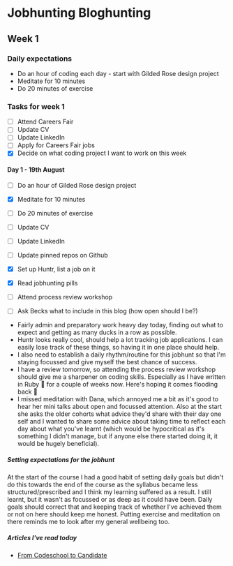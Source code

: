 # Jobhunting Bloghunting

## Week 1

### Daily expectations
* Do an hour of coding each day - start with Gilded Rose design project
* Meditate for 10 minutes
* Do 20 minutes of exercise

### Tasks for week 1

- [ ] Attend Careers Fair
- [ ] Update CV
- [ ] Update LinkedIn
- [ ] Apply for Careers Fair jobs
- [x] Decide on what coding project I want to work on this week

#### Day 1 - 19th August

- [ ] Do an hour of Gilded Rose design project
- [x] Meditate for 10 minutes
- [ ] Do 20 minutes of exercise
- [ ] Update CV
- [ ] Update LinkedIn
- [ ] Update pinned repos on Github
- [x] Set up Huntr, list a job on it
- [x] Read jobhunting pills
- [ ] Attend process review workshop
- [ ] Ask Becks what to include in this blog (how open should I be?)


* Fairly admin and preparatory work heavy day today, finding out what to expect and getting as many ducks in a row as possible.
* Huntr looks really cool, should help a lot tracking job applications. I can easily lose track of these things, so having it in one place should help.
* I also need to establish a daily rhythm/routine for this jobhunt so that I'm staying focussed and give myself the best chance of success.
* I have a review tomorrow, so attending the process review workshop should give me a sharpener on coding skills. Especially as I have written in Ruby :gem: for a couple of weeks now. Here's hoping it comes flooding back 🤞
* I missed meditation with Dana, which annoyed me a bit as it's good to hear her mini talks about open and focussed attention. Also at the start she asks the older cohorts what advice they'd share with their day one self and I wanted to share some advice about taking time to reflect each day about what you've learnt (which would be hypocritical as it's something I didn't manage, but if anyone else there started doing it, it would be hugely beneficial).

##### Setting expectations for the jobhunt

At the start of the course I had a good habit of setting daily goals but didn't do this towards the end of the course as the syllabus became less structured/prescribed and I think my learning suffered as a result. I still learnt, but it wasn't as focussed or as deep as it could have been. Daily goals should correct that and keeping track of whether I've achieved them or not on here should keep me honest.
Putting exercise and meditation on there reminds me to look after my general wellbeing too.

##### Articles I've read today

*  [From Codeschool to Candidate](https://medium.com/@perrysetgo/making-the-jump-from-codeschool-to-candidate-8881ad3563bd)
